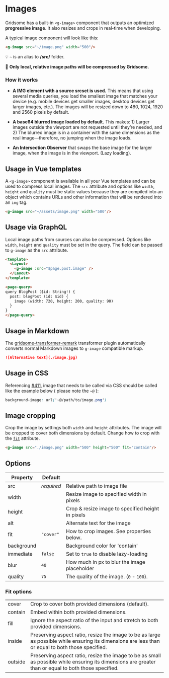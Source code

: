 # Images

Gridsome has a built-in `<g-image>` component that outputs an optimized **progressive image**. It also resizes and crops in real-time when developing.

A typical image component will look like this:

```html
<g-image src="~/image.png" width="500"/>
```
💡 `~` is an alias to **/src/** folder.

📣 **Only local, relative image paths will be compressed by Gridsome.**

 

### How it works

- **A IMG element with a source srcset is used.** This means that using several media queries, you load the smallest image that matches your device (e.g. mobile devices get smaller images, desktop devices get larger images, etc.). The images will be resized down to 480, 1024, 1920 and 2560 pixels by default.

- **A base64 blurred image loaded by default.** This makes: 1) Larger images outside the viewport are not requested until they’re needed, and 2) The blurred image is in a container with the same dimensions as the real image—therefore, no jumping when the image loads.

- **An Intersection Observer** that swaps the base image for the larger image, when the image is in the viewport. (Lazy loading).


## Usage in Vue templates

A `<g-image>` component is available in all your Vue templates and can be used to compress local images. The `src` attribute and options like `width`, `height` and `quality` must be static values because they are compiled into an object which contains URLs and other information that will be rendered into an `img` tag.

```html
<g-image src="~/assets/image.png" width="500"/>
```

## Usage via GraphQL
Local image paths from sources can also be compressed. Options like `width`, `height` and `quality` must be set in the query. The field can be passed to `g-image` as the `src` attribute.

```html
<template>
  <Layout>
    <g-image :src="$page.post.image" />
  </Layout>
</template>

<page-query>
query BlogPost ($id: String!) {
  post: blogPost (id: $id) {
    image (width: 720, height: 200, quality: 90)
  }
}
</page-query>
```

## Usage in Markdown
The [gridsome-transformer-remark](/plugins/transformer-remark) transformer plugin automatically converts normal Markdown images to `g-image` compatible markup.

```md
![Alternative text](./image.jpg)
```

## Usage in CSS
Referencing [#411](https://github.com/gridsome/gridsome/issues/411), image that needs to be called via CSS should be called like the example below ( please note the `~@` ):

```css
background-image: url('~@/path/to/image.png')
```

## Image cropping
Crop the image by settings both `width` and `height` attributes. The image will be cropped to cover both dimensions by default. Change how to crop with the [`fit`](/docs/images#fit-options) attribute.

```html
<g-image src="./image.png" width="500" height="500" fit="contain"/>
```

## Options

|Property  |Default| |
|----------|-------|-|
|src       |*required*|Relative path to image file
|width     |          |Resize image to specified width in pixels
|height    |          |Crop & resize image to specified height in pixels
|alt       |          |Alternate text for the image
|fit 			 |`"cover"` |How to crop images. See properties below.
|background|          |Background color for 'contain'
|immediate |`false`   |Set to `true` to disable lazy-loading
|blur      |`40`      	|How much in px to blur the image placeholder
|quality   |`75`      |The quality of the image. (`0` - `100`).

### Fit options

|||
|-|-|
|cover    |Crop to cover both provided dimensions (default).
|contain  |Embed within both provided dimensions.
|fill     |Ignore the aspect ratio of the input and stretch to both provided dimensions.
|inside   |Preserving aspect ratio, resize the image to be as large as possible while ensuring its dimensions are less than or equal to both those specified.
|outside  |Preserving aspect ratio, resize the image to be as small as possible while ensuring its dimensions are greater than or equal to both those specified.
